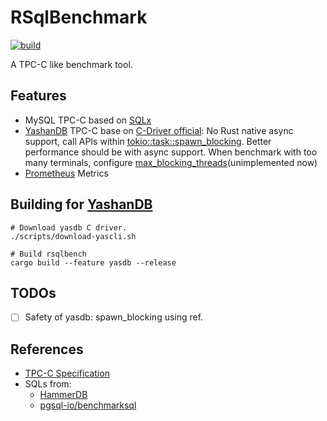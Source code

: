 # RSqlBenchmark

[![build](https://github.com/SalHe/rsqlbench/actions/workflows/ci.yaml/badge.svg)](https://github.com/SalHe/rsqlbench/actions/workflows/ci.yaml)

A TPC-C like benchmark tool.

## Features

- MySQL TPC-C based on [SQLx](https://github.com/launchbadge/sqlx)
- [YashanDB](https://yashandb.com/) TPC-C base on [C-Driver official](https://doc.yashandb.com/yashandb/23.2/zh/%E5%BC%80%E5%8F%91%E6%89%8B%E5%86%8C/C%E8%AF%AD%E8%A8%80%E7%B3%BB%E9%A9%B1%E5%8A%A8/00C%E8%AF%AD%E8%A8%80%E7%B3%BB%E9%A9%B1%E5%8A%A8.html): No Rust native async support, call APIs within [tokio::task::spawn_blocking](https://docs.rs/tokio/latest/tokio/task/fn.spawn_blocking.html). Better performance should be with async support. When benchmark with too many terminals, configure [max_blocking_threads](https://docs.rs/tokio/latest/tokio/runtime/struct.Builder.html#method.max_blocking_threads)(unimplemented now)
- [Prometheus](https://github.com/prometheus/prometheus) Metrics

## Building for [YashanDB](https://yashandb.com/)

```shell
# Download yasdb C driver.
./scripts/download-yascli.sh
```

```shell
# Build rsqlbench
cargo build --feature yasdb --release
```

## TODOs

- [ ] Safety of yasdb: spawn_blocking using ref.

## References

- [TPC-C Specification](https://www.tpc.org/TPC_Documents_Current_Versions/pdf/tpc-c_v5.11.0.pdf)
- SQLs from:
    - [HammerDB](https://github.com/TPC-Council/HammerDB)
    - [pgsql-io/benchmarksql](https://github.com/pgsql-io/benchmarksql)
